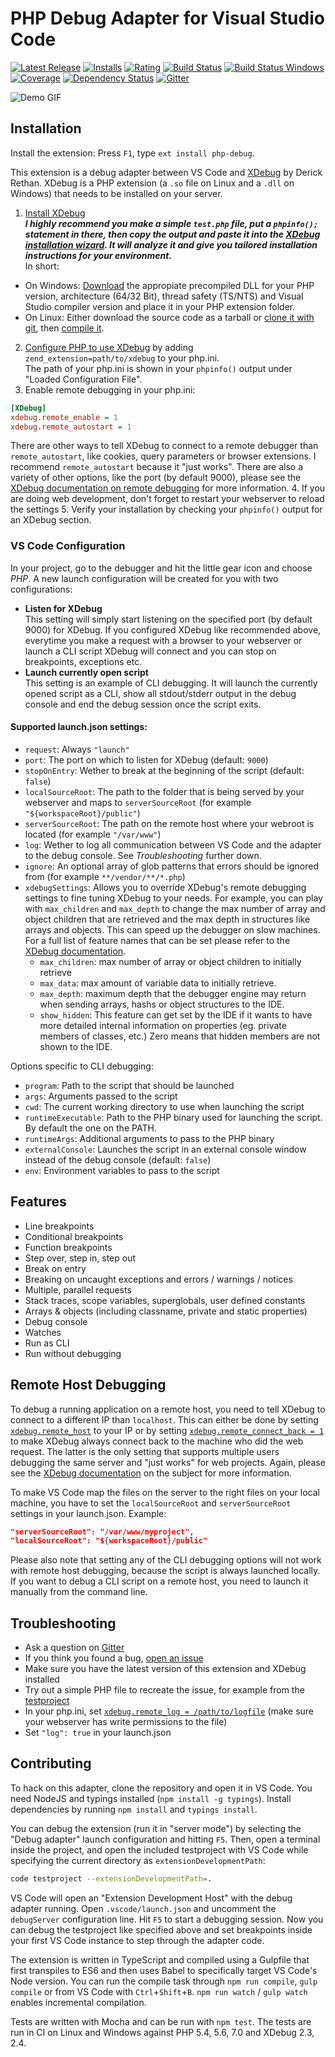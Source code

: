PHP Debug Adapter for Visual Studio Code
========================================

[![Latest Release](https://vsmarketplacebadge.apphb.com/version-short/felixfbecker.php-debug.svg)](https://marketplace.visualstudio.com/items?itemName=felixfbecker.php-debug) [![Installs](https://vsmarketplacebadge.apphb.com/installs/felixfbecker.php-debug.svg)](https://marketplace.visualstudio.com/items?itemName=felixfbecker.php-debug) [![Rating](https://vsmarketplacebadge.apphb.com/rating-short/felixfbecker.php-debug.svg)](https://marketplace.visualstudio.com/items?itemName=felixfbecker.php-debug) [![Build Status](https://travis-ci.org/felixfbecker/vscode-php-debug.svg?branch=master)](https://travis-ci.org/felixfbecker/vscode-php-debug) [![Build Status Windows](https://ci.appveyor.com/api/projects/status/hda6n2umfdt6eyms/branch/master?svg=true)](https://ci.appveyor.com/project/felixfbecker/vscode-php-debug/branch/master) [![Coverage](https://codecov.io/gh/felixfbecker/vscode-php-debug/branch/master/graph/badge.svg)](https://codecov.io/gh/felixfbecker/vscode-php-debug) [![Dependency Status](https://gemnasium.com/felixfbecker/vscode-php-debug.svg)](https://gemnasium.com/felixfbecker/vscode-php-debug) [![Gitter](https://badges.gitter.im/felixfbecker/vscode-php-debug.svg)](https://gitter.im/felixfbecker/vscode-php-debug?utm_source=badge&utm_medium=badge&utm_campaign=pr-badge)

![Demo GIF](https://github.com/felixfbecker/vscode-php-debug/raw/master/images/demo.gif)

Installation
------------

Install the extension: Press `F1`, type `ext install php-debug`.

This extension is a debug adapter between VS Code and [XDebug](https://xdebug.org/) by Derick Rethan. XDebug is a PHP extension (a `.so` file on Linux and a `.dll` on Windows) that needs to be installed on your server.

 1. [Install XDebug](https://xdebug.org/docs/install)  
  ***I highly recommend you make a simple `test.php` file, put a `phpinfo();` statement in there, then copy the output and paste it into the [XDebug installation wizard](https://xdebug.org/wizard.php). It will analyze it and give you tailored installation instructions for your environment.***  
  In short:
   - On Windows: [Download](https://xdebug.org/download.php) the appropiate precompiled DLL for your PHP version, architecture (64/32 Bit), thread safety (TS/NTS) and Visual Studio compiler version and place it in your PHP extension folder.
   - On Linux: Either download the source code as a tarball or [clone it with git](https://xdebug.org/docs/install#source), then [compile it](https://xdebug.org/docs/install#compile).
 2. [Configure PHP to use XDebug](https://xdebug.org/docs/install#configure-php) by adding `zend_extension=path/to/xdebug` to your php.ini.  
  The path of your php.ini is shown in your `phpinfo()` output under "Loaded Configuration File".
 3. Enable remote debugging in your php.ini:

  ```ini
  [XDebug]
  xdebug.remote_enable = 1
  xdebug.remote_autostart = 1
  ```
  There are other ways to tell XDebug to connect to a remote debugger than `remote_autostart`, like cookies, query parameters or browser extensions. I recommend `remote_autostart` because it "just works". There are also a variety of other options, like the port (by default 9000), please see the [XDebug documentation on remote debugging](https://xdebug.org/docs/remote#starting) for more information.
 4. If you are doing web development, don't forget to restart your webserver to reload the settings
 5. Verify your installation by checking your `phpinfo()` output for an XDebug section.

### VS Code Configuration
In your project, go to the debugger and hit the little gear icon and choose _PHP_. A new launch configuration will be created for you with two configurations:
 - **Listen for XDebug**  
   This setting will simply start listening on the specified port (by default 9000) for XDebug. If you configured XDebug like recommended above, everytime you make a request with a browser to your webserver or launch a CLI script XDebug will connect and you can stop on breakpoints, exceptions etc.
 - **Launch currently open script**  
   This setting is an example of CLI debugging. It will launch the currently opened script as a CLI, show all stdout/stderr output in the debug console and end the debug session once the script exits.

#### Supported launch.json settings:
 - `request`: Always `"launch"`
 - `port`: The port on which to listen for XDebug (default: `9000`)
 - `stopOnEntry`: Wether to break at the beginning of the script (default: `false`)
 - `localSourceRoot`: The path to the folder that is being served by your webserver and maps to `serverSourceRoot` (for example `"${workspaceRoot}/public"`)
 - `serverSourceRoot`: The path on the remote host where your webroot is located (for example `"/var/www"`)
 - `log`: Wether to log all communication between VS Code and the adapter to the debug console. See _Troubleshooting_ further down.
 - `ignore`: An optional array of glob patterns that errors should be ignored from (for example `**/vendor/**/*.php`)
 - `xdebugSettings`: Allows you to override XDebug's remote debugging settings to fine tuning XDebug to your needs. For example, you can play with `max_children` and `max_depth` to change the max number of array and object children that are retrieved and the max depth in structures like arrays and objects. This can speed up the debugger on slow machines.
   For a full list of feature names that can be set please refer to the [XDebug documentation](https://xdebug.org/docs-dbgp.php#feature-names).
    - `max_children`: max number of array or object children to initially retrieve
    - `max_data`: max amount of variable data to initially retrieve.
    - `max_depth`: maximum depth that the debugger engine may return when sending arrays, hashs or object structures to the IDE.
    - `show_hidden`: This feature can get set by the IDE if it wants to have more detailed internal information on properties (eg. private members of classes, etc.) Zero means that hidden members are not shown to the IDE.

Options specific to CLI debugging:
 - `program`: Path to the script that should be launched
 - `args`: Arguments passed to the script
 - `cwd`: The current working directory to use when launching the script
 - `runtimeExecutable`: Path to the PHP binary used for launching the script. By default the one on the PATH.
 - `runtimeArgs`: Additional arguments to pass to the PHP binary
 - `externalConsole`: Launches the script in an external console window instead of the debug console (default: `false`)
 - `env`: Environment variables to pass to the script

Features
--------
 - Line breakpoints
 - Conditional breakpoints
 - Function breakpoints
 - Step over, step in, step out
 - Break on entry
 - Breaking on uncaught exceptions and errors / warnings / notices
 - Multiple, parallel requests
 - Stack traces, scope variables, superglobals, user defined constants
 - Arrays & objects (including classname, private and static properties)
 - Debug console
 - Watches
 - Run as CLI
 - Run without debugging

Remote Host Debugging
---------------------
To debug a running application on a remote host, you need to tell XDebug to connect to a different IP than `localhost`. This can either be done by setting [`xdebug.remote_host`](https://xdebug.org/docs/remote#remote_host) to your IP or by setting [`xdebug.remote_connect_back = 1`](https://xdebug.org/docs/remote#remote_connect_back) to make XDebug always connect back to the machine who did the web request. The latter is the only setting that supports multiple users debugging the same server and "just works" for web projects. Again, please see the [XDebug documentation](https://xdebug.org/docs/remote#communcation) on the subject for more information.

To make VS Code map the files on the server to the right files on your local machine, you have to set the `localSourceRoot` and `serverSourceRoot` settings in your launch.json. Example:
```json
"serverSourceRoot": "/var/www/myproject",
"localSourceRoot": "${workspaceRoot}/public"
```
Please also note that setting any of the CLI debugging options will not work with remote host debugging, because the script is always launched locally. If you want to debug a CLI script on a remote host, you need to launch it manually from the command line.

Troubleshooting
---------------
 - Ask a question on [Gitter](https://gitter.im/felixfbecker/vscode-php-debug)
 - If you think you found a bug, [open an issue](https://github.com/felixfbecker/vscode-php-debug/issues)
 - Make sure you have the latest version of this extension and XDebug installed
 - Try out a simple PHP file to recreate the issue, for example from the [testproject](https://github.com/felixfbecker/vscode-php-debug/tree/master/testproject)
 - In your php.ini, set [`xdebug.remote_log = /path/to/logfile`](https://xdebug.org/docs/remote#remote_log)
   (make sure your webserver has write permissions to the file)
 - Set `"log": true` in your launch.json

Contributing
------------
To hack on this adapter, clone the repository and open it in VS Code. You need NodeJS and typings installed (`npm install -g typings`). Install dependencies by running `npm install` and `typings install`.

You can debug the extension (run it in "server mode") by selecting the "Debug adapter" launch configuration and hitting `F5`. Then, open a terminal inside the project, and open the included testproject with VS Code while specifying the current directory as `extensionDevelopmentPath`:

```sh
code testproject --extensionDevelopmentPath=.
```

VS Code will open an "Extension Development Host" with the debug adapter running. Open `.vscode/launch.json` and uncomment the `debugServer` configuration line. Hit `F5` to start a debugging session. Now you can debug the testproject like specified above and set breakpoints inside your first VS Code instance to step through the adapter code.

The extension is written in TypeScript and compiled using a Gulpfile that first transpiles to ES6 and then uses Babel to specifically target VS Code's Node version. You can run the compile task through `npm run compile`, `gulp compile` or from VS Code with `Ctrl`+`Shift`+`B`. `npm run watch` / `gulp watch` enables incremental compilation.

Tests are written with Mocha and can be run with `npm test`. The tests are run in CI on Linux and Windows against PHP 5.4, 5.6, 7.0 and XDebug 2.3, 2.4.
